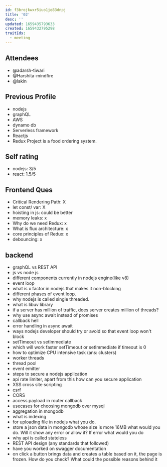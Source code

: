 ```yaml
---
id: f3brojkwxr5iuo1je83dnpj
title: '02'
desc: ''
updated: 1659435793633
created: 1659432795298
traitIds:
  - meeting
---
```


## Attendees
<!-- Meeting attendees. If you prefix users with an '@', you can then optionally click Ctrl+Enter to create a note for that user. -->
- @adarsh-tiwari
- @Harshita-mindfire
- @lakin

## Previous Profile
- nodejs 
- graphQL
- AWS
- dynamo db
- Serverless framework
- Reactjs
- Redux
Project is a food ordering system.

## Self rating

- nodejs: 3/5
- react: 1.5/5

## Frontend Ques

- Critical Rendering Path: X
- let const/ var: X
- hoisting in js: could be better
- memory leaks: x
- Why do we need Redux: x 
- What is flux architecture: x
- core principles of Redux: x
- debouncing: x


## backend
- graphQL vs REST API
- js vs node js
- different components currently in nodejs engine(like v8)
- event loop
- what is x factor in nodejs that makes it non-blocking
- different phases of event loop.
- why nodejs is called single threaded.
- what is libuv library
- if a server has million of traffic, does server creates million of threads?
- why use async await instead of promises
- callback hell
- error handling in async await
- ways nodejs developer should try or avoid so that event loop won't block
- setTimeout vs setImmediate
- which will work faster setTimeout or setImmediate if timeout is 0
- how to optimize CPU intensive task (ans: clusters)
- worker threads
- thread pool
- event emitter
- steps to secure a nodejs application
- api rate limiter, apart from this how can you secure application
- XSS cross site scripting
- csrf 
- CORS
- access payload in router callback
- usecases for choosing mongodb over mysql
- aggregation in mongodb
- what is indexing
- for uploading file in nodejs what you do.
- store a json data in mongodb whose size is more 16MB what would you do. Will it show any error or allow it? If error what would you do
- why api is called stateless
- REST API design (any standards that followed)
- have you worked on swagger documentation
- on click a button brings data and creates a table based on it, the page is frozen. How do you check? What could the possible reasons behind it